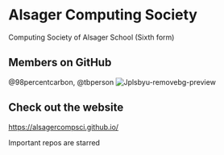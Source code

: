 # Alsager Computing Society
Computing Society of Alsager School (Sixth form)

## Members on GitHub
@98percentcarbon, @tbperson
![Jplsbyu-removebg-preview](https://github.com/user-attachments/assets/470e1cca-f564-454e-93ea-f63d03f7a4ae)
## Check out the website
https://alsagercompsci.github.io/


Important repos are starred

